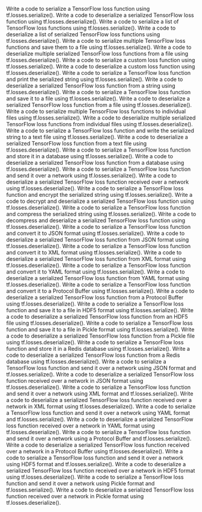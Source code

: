 Write a code to serialize a TensorFlow loss function using tf.losses.serialize().
Write a code to deserialize a serialized TensorFlow loss function using tf.losses.deserialize().
Write a code to serialize a list of TensorFlow loss functions using tf.losses.serialize().
Write a code to deserialize a list of serialized TensorFlow loss functions using tf.losses.deserialize().
Write a code to serialize multiple TensorFlow loss functions and save them to a file using tf.losses.serialize().
Write a code to deserialize multiple serialized TensorFlow loss functions from a file using tf.losses.deserialize().
Write a code to serialize a custom loss function using tf.losses.serialize().
Write a code to deserialize a custom loss function using tf.losses.deserialize().
Write a code to serialize a TensorFlow loss function and print the serialized string using tf.losses.serialize().
Write a code to deserialize a serialized TensorFlow loss function from a string using tf.losses.deserialize().
Write a code to serialize a TensorFlow loss function and save it to a file using tf.losses.serialize().
Write a code to deserialize a serialized TensorFlow loss function from a file using tf.losses.deserialize().
Write a code to serialize multiple TensorFlow loss functions to individual files using tf.losses.serialize().
Write a code to deserialize multiple serialized TensorFlow loss functions from individual files using tf.losses.deserialize().
Write a code to serialize a TensorFlow loss function and write the serialized string to a text file using tf.losses.serialize().
Write a code to deserialize a serialized TensorFlow loss function from a text file using tf.losses.deserialize().
Write a code to serialize a TensorFlow loss function and store it in a database using tf.losses.serialize().
Write a code to deserialize a serialized TensorFlow loss function from a database using tf.losses.deserialize().
Write a code to serialize a TensorFlow loss function and send it over a network using tf.losses.serialize().
Write a code to deserialize a serialized TensorFlow loss function received over a network using tf.losses.deserialize().
Write a code to serialize a TensorFlow loss function and encrypt the serialized string using tf.losses.serialize().
Write a code to decrypt and deserialize a serialized TensorFlow loss function using tf.losses.deserialize().
Write a code to serialize a TensorFlow loss function and compress the serialized string using tf.losses.serialize().
Write a code to decompress and deserialize a serialized TensorFlow loss function using tf.losses.deserialize().
Write a code to serialize a TensorFlow loss function and convert it to JSON format using tf.losses.serialize().
Write a code to deserialize a serialized TensorFlow loss function from JSON format using tf.losses.deserialize().
Write a code to serialize a TensorFlow loss function and convert it to XML format using tf.losses.serialize().
Write a code to deserialize a serialized TensorFlow loss function from XML format using tf.losses.deserialize().
Write a code to serialize a TensorFlow loss function and convert it to YAML format using tf.losses.serialize().
Write a code to deserialize a serialized TensorFlow loss function from YAML format using tf.losses.deserialize().
Write a code to serialize a TensorFlow loss function and convert it to a Protocol Buffer using tf.losses.serialize().
Write a code to deserialize a serialized TensorFlow loss function from a Protocol Buffer using tf.losses.deserialize().
Write a code to serialize a TensorFlow loss function and save it to a file in HDF5 format using tf.losses.serialize().
Write a code to deserialize a serialized TensorFlow loss function from an HDF5 file using tf.losses.deserialize().
Write a code to serialize a TensorFlow loss function and save it to a file in Pickle format using tf.losses.serialize().
Write a code to deserialize a serialized TensorFlow loss function from a Pickle file using tf.losses.deserialize().
Write a code to serialize a TensorFlow loss function and store it in a Redis database using tf.losses.serialize().
Write a code to deserialize a serialized TensorFlow loss function from a Redis database using tf.losses.deserialize().
Write a code to serialize a TensorFlow loss function and send it over a network using JSON format and tf.losses.serialize().
Write a code to deserialize a serialized TensorFlow loss function received over a network in JSON format using tf.losses.deserialize().
Write a code to serialize a TensorFlow loss function and send it over a network using XML format and tf.losses.serialize().
Write a code to deserialize a serialized TensorFlow loss function received over a network in XML format using tf.losses.deserialize().
Write a code to serialize a TensorFlow loss function and send it over a network using YAML format and tf.losses.serialize().
Write a code to deserialize a serialized TensorFlow loss function received over a network in YAML format using tf.losses.deserialize().
Write a code to serialize a TensorFlow loss function and send it over a network using a Protocol Buffer and tf.losses.serialize().
Write a code to deserialize a serialized TensorFlow loss function received over a network in a Protocol Buffer using tf.losses.deserialize().
Write a code to serialize a TensorFlow loss function and send it over a network using HDF5 format and tf.losses.serialize().
Write a code to deserialize a serialized TensorFlow loss function received over a network in HDF5 format using tf.losses.deserialize().
Write a code to serialize a TensorFlow loss function and send it over a network using Pickle format and tf.losses.serialize().
Write a code to deserialize a serialized TensorFlow loss function received over a network in Pickle format using tf.losses.deserialize().